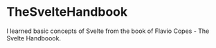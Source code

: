 # TheSvelteHandbook
I learned basic concepts of Svelte from the book of Flavio Copes - The Svelte Handboook. 
